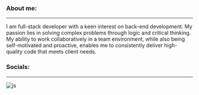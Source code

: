 <h3>About me:</h3>
<hr></hr>
<p>I am full-stack developer with a keen interest on back-end development. My passion lies in solving complex problems through logic and critical thinking. My ability to work collaboratively in a team environment, while also being self-motivated and proactive, enables me to consistently deliver high-quality code that meets client needs.</p>

<h3>Socials:</h3>
<hr></hr>
<div class="flex flex-wrap">
 <img src="https://camo.githubusercontent.com/aeddc848275a1ffce386dc81c04541654ca07b2c43bbb8ad251085c962672aea/68747470733a2f2f696d672e736869656c64732e696f2f62616467652f6a6176617363726970742d2532333332333333302e7376673f7374796c653d666f722d7468652d6261646765266c6f676f3d6a617661736372697074266c6f676f436f6c6f723d253233463744463145" alt="js"/>
<div>

